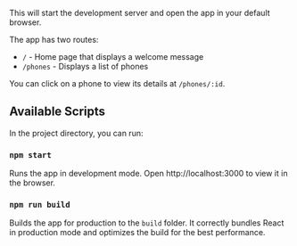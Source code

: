 This will start the development server and open the app in your default browser.

The app has two routes:

- `/` - Home page that displays a welcome message
- `/phones` - Displays a list of phones

You can click on a phone to view its details at `/phones/:id`.

## Available Scripts

In the project directory, you can run:

### `npm start`

Runs the app in development mode.
Open http://localhost:3000 to view it in the browser.

### `npm run build`

Builds the app for production to the `build` folder.
It correctly bundles React in production mode and optimizes the build for the best performance.




